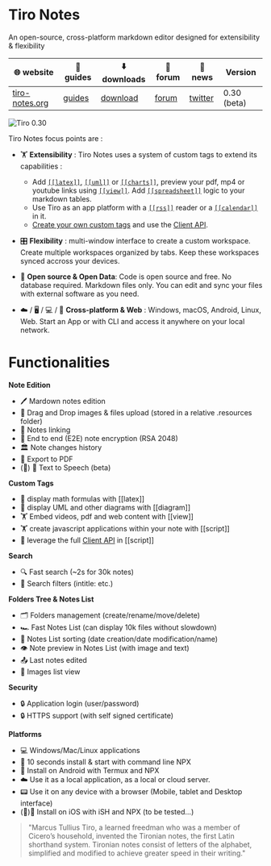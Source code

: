 # Tiro Notes

An open-source, cross-platform markdown editor designed for extensibility & flexibility

🌐 website| 📘 guides| ⬇️ downloads| 💬 forum | 📢 news| Version |
-|-|-|-|-|-
[tiro-notes.org](https://tiro-notes.org)|[guides](https://tiro-notes.org/#/guide-custom-tags)|[download](https://tiro-notes.org/#/downloads)|[forum](https://github.com/dotgreg/tiro-notes/discussions)|[twitter](https://twitter.com/NotesTiro)| 0.30 (beta)


![Tiro 0.30](https://user-images.githubusercontent.com/2981891/171833721-2acdc59d-8c21-4280-bd62-a78023731c22.png)

Tiro Notes focus points are : 

- 🏋 **Extensibility** : Tiro Notes uses a system of custom tags to extend its capabilities :
  - Add [```[[latex]]```](https://tiro-notes.org/#/custom-tags?id=latex), [```[[uml]]```](https://tiro-notes.org/#/custom-tags?id=mermaid) or [```[[charts]]```](https://tiro-notes.org/#/custom-tags?id=mermaid), preview your pdf, mp4 or youtube links using [```[[view]]```](https://tiro-notes.org/#/custom-tags?id=view). Add [```[[spreadsheet]]```](https://tiro-notes.org/#/custom-tags?id=spreadsheet) logic to your markdown tables.
  - Use Tiro as an app platform with a [```[[rss]]```](https://tiro-notes.org/#/custom-tags?id=rss) reader or a [```[[calendar]]```](https://tiro-notes.org/#/custom-tags?id=calendar) in it.
  - [Create your own custom tags](https://tiro-notes.org/#/guide-custom-tags) and use the [Client API](https://tiro-notes.org/#/guide-custom-tags?id=using-tiro-client-api).

- 🎛️ **Flexibility** : multi-window interface to create a custom workspace. Create multiple workspaces organized by tabs. Keep these workspaces synced accross your devices.

- 👑 **Open source & Open Data**: Code is open source and free. No database required. Markdown files only. You can edit and sync your files with external software as you need.

- ☁️ / 🖥️ /  💻 / 📱 **Cross-platform & Web** : Windows, macOS, Android, Linux, Web. Start an App or with CLI and access it anywhere on your local network. 



# Functionalities
  
**Note Edition**
- 🖊️ Mardown notes edition
- 🌄 Drag and Drop images & files upload (stored in a relative .resources folder)
- 🔗 Notes linking
- 🔑 End to end (E2E) note encryption (RSA 2048)
- 🏛 Note changes history
- 📄 Export to PDF
- (🔧) 💬 Text to Speech (beta)

**Custom Tags**
- 💱 display math formulas with [[latex]] 
- 🧬 display UML and other diagrams with [[diagram]] 
- 🏋 Embed videos, pdf and web content with [[view]] 
- 🏋 create javascript applications within your note with [[script]] 
- 🧬 leverage the full [Client API](guide-custom-tags?id=using-tiro-client-api) in [[script]]

**Search**
- 🔍 Fast search (~2s for 30k notes)
- 🔬 Search filters (intitle: etc.)

**Folders Tree & Notes List**
- 🗂️ Folders management (create/rename/move/delete)
- 🏎️ Fast Notes List (can display 10k files without slowdown)
- 🧮 Notes List sorting (date creation/date modification/name)
- 👁️ Note preview in Notes List (with image and text)
- 📤 Last notes edited
- 🌄 Images list view

**Security**
- 🔒 Application login (user/password)
- 🔒 HTTPS support (with self signed certificate)

**Platforms**
- 💻 Windows/Mac/Linux applications
- 🥷 10 seconds install & start with command line NPX 
- 📱 Install on Android with Termux and NPX
- ☁️ Use it as a local application, as a local or cloud server.
- 📟 Use it on any device with a browser (Mobile, tablet and Desktop interface)
- (🔧)📱 Install on iOS with iSH and NPX (to be tested...)

>"Marcus Tullius Tiro, a learned freedman who was a member of Cicero’s household, invented the Tironian notes, the first Latin shorthand system. Tironian notes consist of letters of the alphabet, simplified and modified to achieve greater speed in their writing."